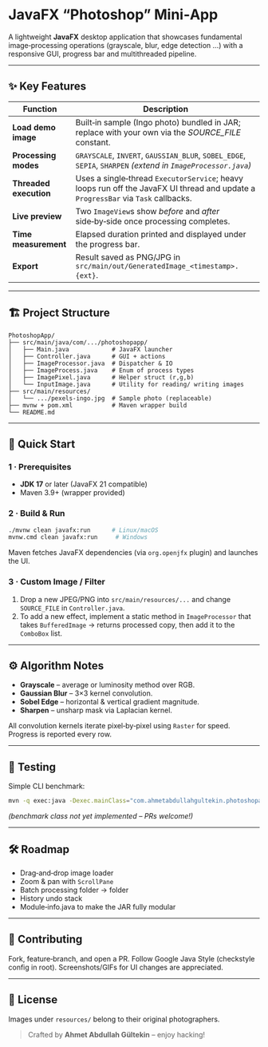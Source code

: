 # JavaFX “Photoshop” Mini‑App

A lightweight **JavaFX** desktop application that showcases fundamental image‑processing operations (grayscale, blur, edge detection …) with a responsive GUI, progress bar and multithreaded pipeline.

---

## ✨ Key Features

| Function | Description |
|----------|-------------|
| **Load demo image** | Built‑in sample (Ingo photo) bundled in JAR; replace with your own via the *SOURCE_FILE* constant. |
| **Processing modes** | `GRAYSCALE`, `INVERT`, `GAUSSIAN_BLUR`, `SOBEL_EDGE`, `SEPIA`, `SHARPEN` *(extend in `ImageProcessor.java`)* |
| **Threaded execution** | Uses a single‑thread `ExecutorService`; heavy loops run off the JavaFX UI thread and update a `ProgressBar` via `Task` callbacks. |
| **Live preview** | Two `ImageView`s show *before* and *after* side‑by‑side once processing completes. |
| **Time measurement** | Elapsed duration printed and displayed under the progress bar. |
| **Export** | Result saved as PNG/JPG in `src/main/out/GeneratedImage_<timestamp>.{ext}`. |

---

## 🏗 Project Structure

```
PhotoshopApp/
├── src/main/java/com/.../photoshopapp/
│   ├── Main.java            # JavaFX launcher
│   ├── Controller.java      # GUI + actions
│   ├── ImageProcessor.java  # Dispatcher & IO
│   ├── ImageProcess.java    # Enum of process types
│   ├── ImagePixel.java      # Helper struct (r,g,b)
│   └── InputImage.java      # Utility for reading/ writing images
├── src/main/resources/
│   └── .../pexels-ingo.jpg  # Sample photo (replaceable)
├── mvnw + pom.xml           # Maven wrapper build
└── README.md
```

---

## 🚀 Quick Start

### 1 · Prerequisites
* **JDK 17** or later (JavaFX 21 compatible)
* Maven 3.9+ (wrapper provided)

### 2 · Build & Run
```bash
./mvnw clean javafx:run      # Linux/macOS
mvnw.cmd clean javafx:run     # Windows
```
Maven fetches JavaFX dependencies (via `org.openjfx` plugin) and launches the UI.

### 3 · Custom Image / Filter
1. Drop a new JPEG/PNG into `src/main/resources/...` and change `SOURCE_FILE` in `Controller.java`.
2. To add a new effect, implement a static method in `ImageProcessor` that takes `BufferedImage` → returns processed copy, then add it to the `ComboBox` list.

---

## ⚙️ Algorithm Notes
* **Grayscale** – average or luminosity method over RGB.
* **Gaussian Blur** – 3×3 kernel convolution.
* **Sobel Edge** – horizontal & vertical gradient magnitude.
* **Sharpen** – unsharp mask via Laplacian kernel.

All convolution kernels iterate pixel‑by‑pixel using `Raster` for speed. Progress is reported every row.

---

## 🧪 Testing
Simple CLI benchmark:
```bash
mvn -q exec:java -Dexec.mainClass="com.ahmetabdullahgultekin.photoshopapp.ImageProcessorBenchmark"
```
*(benchmark class not yet implemented – PRs welcome!)*

---

## 🛠 Roadmap
- Drag‑and‑drop image loader
- Zoom & pan with `ScrollPane`
- Batch processing folder → folder
- History undo stack
- Module‑info.java to make the JAR fully modular

---

## 🤝 Contributing
Fork, feature‑branch, and open a PR. Follow Google Java Style (checkstyle config in root). Screenshots/GIFs for UI changes are appreciated.

---

## 📜 License
Images under `resources/` belong to their original photographers.

> Crafted by **Ahmet Abdullah Gültekin** – enjoy hacking!

